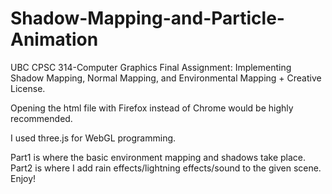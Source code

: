 # Shadow-Mapping-and-Particle-Animation
UBC CPSC 314-Computer Graphics Final Assignment: Implementing Shadow Mapping, Normal Mapping, and Environmental Mapping + Creative License.

Opening the html file with Firefox instead of Chrome would be highly recommended.

I used three.js for WebGL programming.

Part1 is where the basic environment mapping and shadows take place.
Part2 is where I add rain effects/lightning effects/sound to the given scene.
Enjoy!
